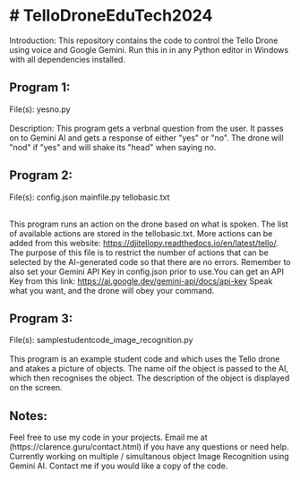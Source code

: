 <h1># TelloDroneEduTech2024</h1>
Introduction:
This repository contains the code to control the Tello Drone using voice and Google Gemini. Run this in in any Python editor in Windows with all dependencies installed.

<h2>Program 1:</h2>
File(s): yesno.py <br><br>
Description: This program gets a verbnal question from the user. It passes on to Gemini AI and gets a response of either "yes" or "no". The drone will "nod" if "yes" and will shake its "head" when saying no.

<h2>Program 2:</h2>
File(s): config.json
mainfile.py
tellobasic.txt <br><br>

This program runs an action on the drone based on what is spoken. The list of available actions are stored in the tellobasic.txt. More actions can be added from this website: https://djitellopy.readthedocs.io/en/latest/tello/. 
The purpose of this file is to restrict the number of actions that can be selected by the AI-generated code so that there are no errors. 
Remember to also set your Gemini API Key in config.json prior to use.You can get an API Key from this link: https://ai.google.dev/gemini-api/docs/api-key
Speak what you want, and the drone will obey your command.

<h2>Program 3:</h2>
File(s): samplestudentcode_image_recognition.py <br><br>
This program is an example student code and which uses the Tello drone and atakes a picture of objects. The name oif the object is passed to the AI, which then recognises the object. The description of the object is displayed on the screen. 

<h2>Notes:</h2>
Feel free to use my code in your projects. Email me at (https://clarence.guru/contact.html) if you have any questions or need help.
Currently working on multiple / simultanous object Image Recognition using Gemini AI. Contact me if you would like a copy of the code.
